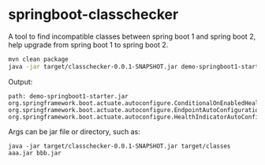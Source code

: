 # springboot-classchecker

A tool to find incompatible classes between spring boot 1 and spring boot 2, help upgrade from spring boot 1 to spring boot 2.

```bash
mvn clean package
java -jar target/classchecker-0.0.1-SNAPSHOT.jar demo-springboot1-starter.jar
```

Output:

```
path: demo-springboot1-starter.jar
org.springframework.boot.actuate.autoconfigure.ConditionalOnEnabledHealthIndicator
org.springframework.boot.actuate.autoconfigure.EndpointAutoConfiguration
org.springframework.boot.actuate.autoconfigure.HealthIndicatorAutoConfiguration
```

Args can be jar file or directory, such as:

```
java -jar target/classchecker-0.0.1-SNAPSHOT.jar target/classes aaa.jar bbb.jar
```